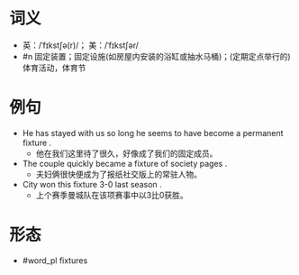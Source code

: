 # 词义
- 英：/ˈfɪkstʃə(r)/； 美：/ˈfɪkstʃər/
- #n 固定装置；固定设施(如房屋内安装的浴缸或抽水马桶)；(定期定点举行的)体育活动，体育节
# 例句
- He has stayed with us so long he seems to have become a permanent fixture .
	- 他在我们这里待了很久，好像成了我们的固定成员。
- The couple quickly became a fixture of society pages .
	- 夫妇俩很快便成为了报纸社交版上的常驻人物。
- City won this fixture 3-0 last season .
	- 上个赛季曼城队在该项赛事中以3比0获胜。
# 形态
- #word_pl fixtures
